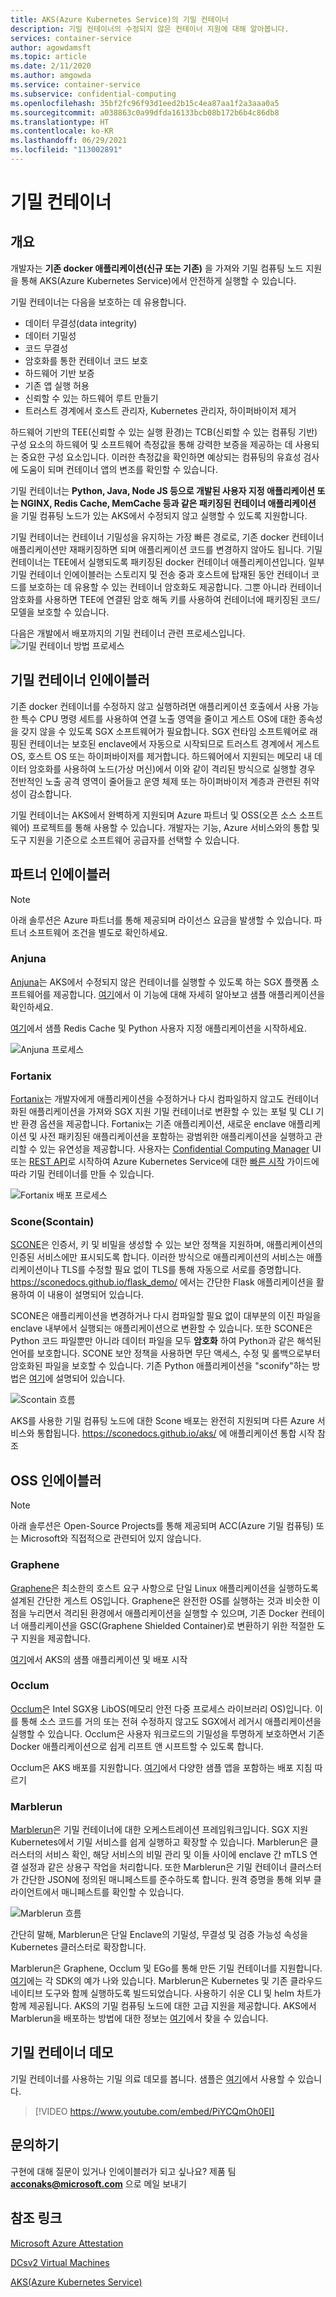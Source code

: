 ```yaml
---
title: AKS(Azure Kubernetes Service)의 기밀 컨테이너
description: 기밀 컨테이너의 수정되지 않은 컨테이너 지원에 대해 알아봅니다.
services: container-service
author: agowdamsft
ms.topic: article
ms.date: 2/11/2020
ms.author: amgowda
ms.service: container-service
ms.subservice: confidential-computing
ms.openlocfilehash: 35bf2fc96f93d1eed2b15c4ea87aa1f2a3aaa0a5
ms.sourcegitcommit: a038863c0a99dfda16133bcb08b172b6b4c86db8
ms.translationtype: HT
ms.contentlocale: ko-KR
ms.lasthandoff: 06/29/2021
ms.locfileid: "113002891"
---
```

# <a name="confidential-containers"></a>기밀 컨테이너

## <a name="overview"></a>개요

개발자는 **기존 docker 애플리케이션(신규 또는 기존)** 을 가져와 기밀 컴퓨팅 노드 지원을 통해 AKS(Azure Kubernetes Service)에서 안전하게 실행할 수 있습니다.

기밀 컨테이너는 다음을 보호하는 데 유용합니다.

- 데이터 무결성(data integrity) 
- 데이터 기밀성
- 코드 무결성
- 암호화를 통한 컨테이너 코드 보호
- 하드웨어 기반 보증
- 기존 앱 실행 허용
- 신뢰할 수 있는 하드웨어 루트 만들기
- 트러스트 경계에서 호스트 관리자, Kubernetes 관리자, 하이퍼바이저 제거

하드웨어 기반의 TEE(신뢰할 수 있는 실행 환경)는 TCB(신뢰할 수 있는 컴퓨팅 기반) 구성 요소의 하드웨어 및 소프트웨어 측정값을 통해 강력한 보증을 제공하는 데 사용되는 중요한 구성 요소입니다. 이러한 측정값을 확인하면 예상되는 컴퓨팅의 유효성 검사에 도움이 되며 컨테이너 앱의 변조를 확인할 수 있습니다.

기밀 컨테이너는 **Python, Java, Node JS 등으로 개발된 사용자 지정 애플리케이션 또는 NGINX, Redis Cache, MemCache 등과 같은 패키징된 컨테이너 애플리케이션** 을 기밀 컴퓨팅 노드가 있는 AKS에서 수정되지 않고 실행할 수 있도록 지원합니다.

기밀 컨테이너는 컨테이너 기밀성을 유지하는 가장 빠른 경로로, 기존 docker 컨테이너 애플리케이션만 재패키징하면 되며 애플리케이션 코드를 변경하지 않아도 됩니다. 기밀 컨테이너는 TEE에서 실행되도록 패키징된 docker 컨테이너 애플리케이션입니다. 일부 기밀 컨테이너 인에이블러는 스토리지 및 전송 중과 호스트에 탑재된 동안 컨테이너 코드를 보호하는 데 유용할 수 있는 컨테이너 암호화도 제공합니다. 그뿐 아니라 컨테이너 암호화를 사용하면 TEE에 연결된 암호 해독 키를 사용하여 컨테이너에 패키징된 코드/모델을 보호할 수 있습니다.

다음은 개발에서 배포까지의 기밀 컨테이너 관련 프로세스입니다. ![ 기밀 컨테이너 방법 프로세스](./media/confidential-containers/how-to-confidential-container.png)

## <a name="confidential-container-enablers"></a>기밀 컨테이너 인에이블러
기존 docker 컨테이너를 수정하지 않고 실행하려면 애플리케이션 호출에서 사용 가능한 특수 CPU 명령 세트를 사용하여 연결 노출 영역을 줄이고 게스트 OS에 대한 종속성을 갖지 않을 수 있도록 SGX 소프트웨어가 필요합니다. SGX 런타임 소프트웨어로 래핑된 컨테이너는 보호된 enclave에서 자동으로 시작되므로 트러스트 경계에서 게스트 OS, 호스트 OS 또는 하이퍼바이저를 제거합니다. 하드웨어에서 지원되는 메모리 내 데이터 암호화를 사용하여 노드(가상 머신)에서 이와 같이 격리된 방식으로 실행할 경우 전반적인 노출 공격 영역이 줄어들고 운영 체제 또는 하이퍼바이저 계층과 관련된 취약성이 감소합니다.

기밀 컨테이너는 AKS에서 완벽하게 지원되며 Azure 파트너 및 OSS(오픈 소스 소프트웨어) 프로젝트를 통해 사용할 수 있습니다. 개발자는 기능, Azure 서비스와의 통합 및 도구 지원을 기준으로 소프트웨어 공급자를 선택할 수 있습니다.

## <a name="partner-enablers"></a>파트너 인에이블러
> [!NOTE]
> 아래 솔루션은 Azure 파트너를 통해 제공되며 라이선스 요금을 발생할 수 있습니다. 파트너 소프트웨어 조건을 별도로 확인하세요. 

### <a name="anjuna"></a>Anjuna

[Anjuna](https://www.anjuna.io/)는 AKS에서 수정되지 않은 컨테이너를 실행할 수 있도록 하는 SGX 플랫폼 소프트웨어를 제공합니다. [여기](https://www.anjuna.io/microsoft-azure-confidential-computing-aks-lp)에서 이 기능에 대해 자세히 알아보고 샘플 애플리케이션을 확인하세요.

[여기](https://www.anjuna.io/microsoft-azure-confidential-computing-aks-lp)에서 샘플 Redis Cache 및 Python 사용자 지정 애플리케이션을 시작하세요.

![Anjuna 프로세스](./media/confidential-containers/anjuna-process-flow.png)

### <a name="fortanix"></a>Fortanix

[Fortanix](https://www.fortanix.com/)는 개발자에게 애플리케이션을 수정하거나 다시 컴파일하지 않고도 컨테이너화된 애플리케이션을 가져와 SGX 지원 기밀 컨테이너로 변환할 수 있는 포털 및 CLI 기반 환경 옵션을 제공합니다. Fortanix는 기존 애플리케이션, 새로운 enclave 애플리케이션 및 사전 패키징된 애플리케이션을 포함하는 광범위한 애플리케이션을 실행하고 관리할 수 있는 유연성을 제공합니다. 사용자는 [Confidential Computing Manager](https://em.fortanix.com/) UI 또는 [REST API](https://www.fortanix.com/api/em/)로 시작하여 Azure Kubernetes Service에 대한 [빠른 시작](https://fortanix.com/blog/2020/10/fortanix-confidential-containers-on-microsoft-azure-kubernetes-service-aks/) 가이드에 따라 기밀 컨테이너를 만들 수 있습니다.

![Fortanix 배포 프로세스](./media/confidential-containers/fortanix-confidential-containers-flow.png)

### <a name="scone-scontain"></a>Scone(Scontain)

[SCONE](https://scontain.com/index.html?lang=en)은 인증서, 키 및 비밀을 생성할 수 있는 보안 정책을 지원하며, 애플리케이션의 인증된 서비스에만 표시되도록 합니다. 이러한 방식으로 애플리케이션의 서비스는 애플리케이션이나 TLS를 수정할 필요 없이 TLS를 통해 자동으로 서로를 증명합니다. https://sconedocs.github.io/flask_demo/ 에서는 간단한 Flask 애플리케이션을 활용하여 이 내용이 설명되어 있습니다.  

SCONE은 애플리케이션을 변경하거나 다시 컴파일할 필요 없이 대부분의 이진 파일을 enclave 내부에서 실행되는 애플리케이션으로 변환할 수 있습니다. 또한 SCONE은 Python 코드 파일뿐만 아니라 데이터 파일을 모두 **암호화** 하여 Python과 같은 해석된 언어를 보호합니다. SCONE 보안 정책을 사용하면 무단 액세스, 수정 및 롤백으로부터 암호화된 파일을 보호할 수 있습니다. 기존 Python 애플리케이션을 "sconify"하는 방법은 [여기](https://sconedocs.github.io/sconify_image/)에 설명되어 있습니다.

![Scontain 흐름](./media/confidential-containers/scone-workflow.png)

AKS를 사용한 기밀 컴퓨팅 노드에 대한 Scone 배포는 완전히 지원되며 다른 Azure 서비스와 통합됩니다. https://sconedocs.github.io/aks/ 에 애플리케이션 통합 시작 참조


## <a name="oss-enablers"></a>OSS 인에이블러 
> [!NOTE]
> 아래 솔루션은 Open-Source Projects를 통해 제공되며 ACC(Azure 기밀 컴퓨팅) 또는 Microsoft와 직접적으로 관련되어 있지 않습니다.  

### <a name="graphene"></a>Graphene

[Graphene](https://grapheneproject.io/)은 최소한의 호스트 요구 사항으로 단일 Linux 애플리케이션을 실행하도록 설계된 간단한 게스트 OS입니다. Graphene은 완전한 OS를 실행하는 것과 비슷한 이점을 누리면서 격리된 환경에서 애플리케이션을 실행할 수 있으며, 기존 Docker 컨테이너 애플리케이션을 GSC(Graphene Shielded Container)로 변환하기 위한 적절한 도구 지원을 제공합니다.

[여기](https://graphene.readthedocs.io/en/latest/cloud-deployment.html#azure-kubernetes-service-aks)에서 AKS의 샘플 애플리케이션 및 배포 시작

### <a name="occlum"></a>Occlum
[Occlum](https://occlum.io/)은 Intel SGX용 LibOS(메모리 안전 다중 프로세스 라이브러리 OS)입니다. 이를 통해 소스 코드를 거의 또는 전혀 수정하지 않고도 SGX에서 레거시 애플리케이션을 실행할 수 있습니다. Occlum은 사용자 워크로드의 기밀성을 투명하게 보호하면서 기존 Docker 애플리케이션으로 쉽게 리프트 앤 시프트할 수 있도록 합니다.

Occlum은 AKS 배포를 지원합니다. [여기](https://github.com/occlum/occlum/blob/master/docs/azure_aks_deployment_guide.md)에서 다양한 샘플 앱을 포함하는 배포 지침 따르기

### <a name="marblerun"></a>Marblerun

[Marblerun](https://marblerun.sh/)은 기밀 컨테이너에 대한 오케스트레이션 프레임워크입니다. SGX 지원 Kubernetes에서 기밀 서비스를 쉽게 실행하고 확장할 수 있습니다. Marblerun은 클러스터의 서비스 확인, 해당 서비스의 비밀 관리 및 이들 사이에 enclave 간 mTLS 연결 설정과 같은 상용구 작업을 처리합니다. 또한 Marblerun은 기밀 컨테이너 클러스터가 간단한 JSON에 정의된 매니페스트를 준수하도록 합니다. 원격 증명을 통해 외부 클라이언트에서 매니페스트를 확인할 수 있습니다. 

![Marblerun 흐름](./media/confidential-containers/marblerun-workflow.png)

간단히 말해, Marblerun은 단일 Enclave의 기밀성, 무결성 및 검증 가능성 속성을 Kubernetes 클러스터로 확장합니다. 

Marblerun은 Graphene, Occlum 및 EGo를 통해 만든 기밀 컨테이너를 지원합니다. [여기](https://www.marblerun.sh/docs/examples/)에는 각 SDK의 예가 나와 있습니다. Marblerun은 Kubernetes 및 기존 클라우드 네이티브 도구와 함께 실행하도록 빌드되었습니다. 사용하기 쉬운 CLI 및 helm 차트가 함께 제공됩니다. AKS의 기밀 컴퓨팅 노드에 대한 고급 지원을 제공합니다. AKS에서 Marblerun을 배포하는 방법에 대한 정보는 [여기](https://www.marblerun.sh/docs/deployment/cloud/)에서 찾을 수 있습니다.

## <a name="confidential-containers-demo"></a>기밀 컨테이너 데모
기밀 컨테이너를 사용하는 기밀 의료 데모를 봅니다. 샘플은 [여기](/azure/architecture/example-scenario/confidential/healthcare-inference)에서 사용할 수 있습니다. 

> [!VIDEO https://www.youtube.com/embed/PiYCQmOh0EI]


## <a name="get-in-touch"></a>문의하기

구현에 대해 질문이 있거나 인에이블러가 되고 싶나요? 제품 팀 **acconaks@microsoft.com** 으로 메일 보내기

## <a name="reference-links"></a>참조 링크

[Microsoft Azure Attestation](../attestation/overview.md)

[DCsv2 Virtual Machines](virtual-machine-solutions.md)

[AKS(Azure Kubernetes Service)](../aks/intro-kubernetes.md)
